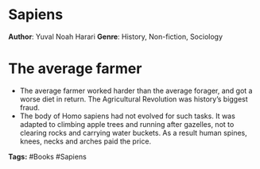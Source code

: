 # Sapiens
**Author**: Yuval Noah Harari 
**Genre**: History, Non-fiction, Sociology

# The average farmer
- The average farmer worked harder than the average forager, and got a worse diet in return. The Agricultural Revolution was history’s biggest fraud.
- The body of Homo sapiens had not evolved for such tasks. It was adapted to climbing apple trees and running after gazelles, not to clearing rocks and carrying water buckets. As a result human spines, knees, necks and arches paid the price.

**Tags:** #Books #Sapiens